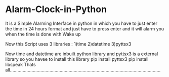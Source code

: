# Alarm-Clock-in-Python
It is a Simple Alarming Interface in python in which you have to just enter the time in 24 hours format and just have to press enter and it will alarm you when the time is done with Wake up




Now this Script uses 3 libraries :
1)time
2)datetime
3)pyttsx3

Now time and datetime are inbuilt python library and pyttsx3 is a external library so you havee to install this library
pip install pyttsx3
pip install libspeak
<libspeak is a supported audio for this>
Thats all......................................................................................................................
